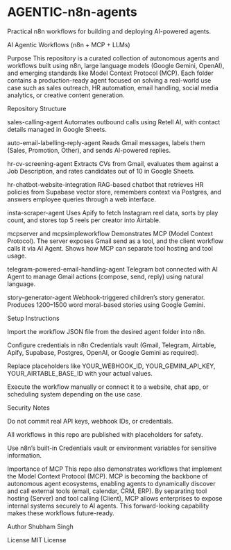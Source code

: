 # AGENTIC-n8n-agents
Practical n8n workflows for building and deploying AI-powered agents.


AI Agentic Workflows (n8n + MCP + LLMs)

Purpose
This repository is a curated collection of autonomous agents and workflows built using n8n, large language models (Google Gemini, OpenAI), and emerging standards like Model Context Protocol (MCP). Each folder contains a production-ready agent focused on solving a real-world use case such as sales outreach, HR automation, email handling, social media analytics, or creative content generation.

Repository Structure

sales-calling-agent
Automates outbound calls using Retell AI, with contact details managed in Google Sheets.

auto-email-labelling-reply-agent
Reads Gmail messages, labels them (Sales, Promotion, Other), and sends AI-powered replies.

hr-cv-screening-agent
Extracts CVs from Gmail, evaluates them against a Job Description, and rates candidates out of 10 in Google Sheets.

hr-chatbot-website-integration
RAG-based chatbot that retrieves HR policies from Supabase vector store, remembers context via Postgres, and answers employee queries through a web interface.

insta-scraper-agent
Uses Apify to fetch Instagram reel data, sorts by play count, and stores top 5 reels per creator into Airtable.

mcpserver and mcpsimpleworkflow
Demonstrates MCP (Model Context Protocol). The server exposes Gmail send as a tool, and the client workflow calls it via AI Agent. Shows how MCP can separate tool hosting and tool usage.

telegram-powered-email-handling-agent
Telegram bot connected with AI Agent to manage Gmail actions (compose, send, reply) using natural language.

story-generator-agent
Webhook-triggered children’s story generator. Produces 1200–1500 word moral-based stories using Google Gemini.

Setup Instructions

Import the workflow JSON file from the desired agent folder into n8n.

Configure credentials in n8n Credentials vault (Gmail, Telegram, Airtable, Apify, Supabase, Postgres, OpenAI, or Google Gemini as required).

Replace placeholders like YOUR_WEBHOOK_ID, YOUR_GEMINI_API_KEY, YOUR_AIRTABLE_BASE_ID with your actual values.

Execute the workflow manually or connect it to a website, chat app, or scheduling system depending on the use case.

Security Notes

Do not commit real API keys, webhook IDs, or credentials.

All workflows in this repo are published with placeholders for safety.

Use n8n’s built-in Credentials vault or environment variables for sensitive information.

Importance of MCP
This repo also demonstrates workflows that implement the Model Context Protocol (MCP). MCP is becoming the backbone of autonomous agent ecosystems, enabling agents to dynamically discover and call external tools (email, calendar, CRM, ERP). By separating tool hosting (Server) and tool calling (Client), MCP allows enterprises to expose internal systems securely to AI agents. This forward-looking capability makes these workflows future-ready.

Author
Shubham Singh

License
MIT License
